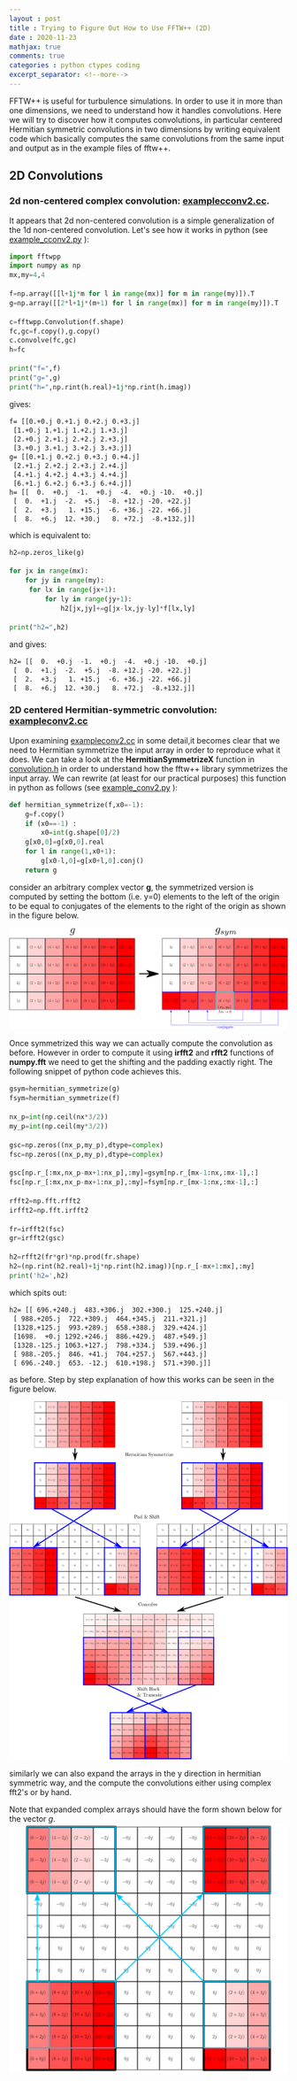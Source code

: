 ```yaml
---
layout : post
title : Trying to Figure Out How to Use FFTW++ (2D)
date : 2020-11-23
mathjax: true
comments: true
categories : python ctypes coding
excerpt_separator: <!--more-->
---
```


FFTW++ is useful for turbulence simulations. In order to use it in more than one dimensions, we need to understand how it handles convolutions.
Here we will try to discover how it computes convolutions, in particular centered Hermitian symmetric convolutions in two dimensions by writing
equivalent code which basically computes the same convolutions from the same input and output as in the example files of fftw++.

<!--more-->

## 2D Convolutions

### 2d non-centered complex convolution: [examplecconv2.cc](https://github.com/dealias/fftwpp/blob/master/examples/examplecconv2.cc).

It appears that 2d non-centered convolution is a simple generalization of the 1d non-centered convolution. Let's see how it works in python (see [example_cconv2.py](https://github.com/gurcani/gurcani.github.io/blob/master/assets/examples/fftw%2B%2B/example_cconv2.py) ):

```python
import fftwpp
import numpy as np
mx,my=4,4

f=np.array([[l+1j*m for l in range(mx)] for m in range(my)]).T
g=np.array([[2*l+1j*(m+1) for l in range(mx)] for m in range(my)]).T

c=fftwpp.Convolution(f.shape)
fc,gc=f.copy(),g.copy()
c.convolve(fc,gc)
h=fc

print("f=",f)
print("g=",g)
print("h=",np.rint(h.real)+1j*np.rint(h.imag))
```

gives:

```
f= [[0.+0.j 0.+1.j 0.+2.j 0.+3.j]
 [1.+0.j 1.+1.j 1.+2.j 1.+3.j]
 [2.+0.j 2.+1.j 2.+2.j 2.+3.j]
 [3.+0.j 3.+1.j 3.+2.j 3.+3.j]]
g= [[0.+1.j 0.+2.j 0.+3.j 0.+4.j]
 [2.+1.j 2.+2.j 2.+3.j 2.+4.j]
 [4.+1.j 4.+2.j 4.+3.j 4.+4.j]
 [6.+1.j 6.+2.j 6.+3.j 6.+4.j]]
h= [[  0.  +0.j  -1.  +0.j  -4.  +0.j -10.  +0.j]
 [  0.  +1.j  -2.  +5.j  -8. +12.j -20. +22.j]
 [  2.  +3.j   1. +15.j  -6. +36.j -22. +66.j]
 [  8.  +6.j  12. +30.j   8. +72.j  -8.+132.j]]
```

which is equivalent to:

```python
h2=np.zeros_like(g)

for jx in range(mx):
    for jy in range(my):
     for lx in range(jx+1):
         for ly in range(jy+1):
             h2[jx,jy]+=g[jx-lx,jy-ly]*f[lx,ly]

print("h2=",h2)
```

and gives:

```
h2= [[  0.  +0.j  -1.  +0.j  -4.  +0.j -10.  +0.j]
 [  0.  +1.j  -2.  +5.j  -8. +12.j -20. +22.j]
 [  2.  +3.j   1. +15.j  -6. +36.j -22. +66.j]
 [  8.  +6.j  12. +30.j   8. +72.j  -8.+132.j]]
```

### 2D centered Hermitian-symmetric convolution: [exampleconv2.cc](https://github.com/dealias/fftwpp/blob/master/examples/exampleconv2.cc)

Upon examining [exampleconv2.cc](https://github.com/dealias/fftwpp/blob/master/examples/exampleconv2.cc) in some
detail,it becomes clear that we need to Hermitian symmetrize the input array in order to reproduce what it does. We can take a look at the **HermitianSymmetrizeX** function in [convolution.h](https://github.com/dealias/fftwpp/blob/master/convolution.h) in order to understand how the fftw++ library symmetrizes the input array. 
We can rewrite (at least for our practical purposes) this function in python as follows (see [example_conv2.py](https://github.com/gurcani/gurcani.github.io/blob/master/assets/examples/fftw%2B%2B/example_conv2.py) ):

```python
def hermitian_symmetrize(f,x0=-1):
    g=f.copy()
    if (x0==-1) : 
        x0=int(g.shape[0]/2)
    g[x0,0]=g[x0,0].real
    for l in range(1,x0+1):
        g[x0-l,0]=g[x0+l,0].conj()
    return g
```

consider an arbitrary complex vector **g**, the symmetrized version is computed by setting the bottom (i.e. y=0) elements to the left of the origin to be equal to conjugates of the elements to the right of the origin as shown in the figure below.

[![fftwpp_2dsym](/assets/images/fftwpp_2dsym.svg)](/assets/images/fftwpp_2dsym.svg)

Once symmetrized this way we can actually compute the convolution as before. However in order to compute it using **irfft2** and **rfft2** functions of **numpy.fft** we need to get the shifting and the padding exactly right. The following snippet of python code achieves this.

```python
gsym=hermitian_symmetrize(g)
fsym=hermitian_symmetrize(f)

nx_p=int(np.ceil(nx*3/2))
my_p=int(np.ceil(my*3/2))

gsc=np.zeros((nx_p,my_p),dtype=complex)
fsc=np.zeros((nx_p,my_p),dtype=complex)

gsc[np.r_[:mx,nx_p-mx+1:nx_p],:my]=gsym[np.r_[mx-1:nx,:mx-1],:]
fsc[np.r_[:mx,nx_p-mx+1:nx_p],:my]=fsym[np.r_[mx-1:nx,:mx-1],:]

rfft2=np.fft.rfft2
irfft2=np.fft.irfft2

fr=irfft2(fsc)
gr=irfft2(gsc)

h2=rfft2(fr*gr)*np.prod(fr.shape)
h2=(np.rint(h2.real)+1j*np.rint(h2.imag))[np.r_[-mx+1:mx],:my]
print('h2=',h2)
```

which spits out:

```
h2= [[ 696.+240.j  483.+306.j  302.+300.j  125.+240.j]
 [ 988.+205.j  722.+309.j  464.+345.j  211.+321.j]
 [1328.+125.j  993.+289.j  658.+388.j  329.+424.j]
 [1698.  +0.j 1292.+246.j  886.+429.j  487.+549.j]
 [1328.-125.j 1063.+127.j  798.+334.j  539.+496.j]
 [ 988.-205.j  846. +41.j  704.+257.j  567.+443.j]
 [ 696.-240.j  653. -12.j  610.+198.j  571.+390.j]]
```

as before. Step by step explanation of how this works can be seen in the figure below. 

[![fftwpp_2dall](/assets/images/fftwpp_2dall.svg)](/assets/images/fftwpp_2dall.svg)

similarly we can also expand the arrays in the y direction in hermitian symmetric way, and the compute 
the convolutions either using complex fft2's or by hand.

Note that expanded complex arrays should have the form shown below for the vector *g*.
[![fftwpp_2dex](/assets/images/fftwpp_2dex.svg)](/assets/images/fftwpp_2dex.svg)

